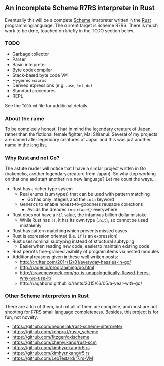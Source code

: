 ## An incomplete Scheme R7RS interpreter in Rust

Eventually this will be a complete [Scheme](http://scheme-reports.org) interpreter written in the [Rust](http://rust-lang.org) programming language. The current target is Scheme R7RS. There is much work to be done, touched on briefly in the TODO section below.

### TODO

* Garbage collector
* Parser
* Basic interpreter
* Byte code compiler
* Stack-based byte code VM
* Hygienic macros
* Derived expressions (e.g. `case`, `let`, `do`)
* Standard procedures
* REPL

See the `TODO.md` file for additional details.

### About the name

To be completely honest, I had in mind the legendary [creature](http://en.wikipedia.org/wiki/Shiranui_(optical_phenomenon)) of Japan, rather than the fictional female fighter, Mai Shiranui. Several of my projects are named after legendary creatures of Japan and this was just another name in the [long list](http://en.wikipedia.org/wiki/List_of_legendary_creatures_from_Japan).

### Why Rust and not Go?

The astute reader will notice that I have a similar project written in Go (bakeneko, another legendary creature from Japan). So why stop working on that one and start another in a new language? Let me count the ways...

* Rust has a richer type system
    - Real enums (sum types) that can be used with pattern matching
        + Go has only integers and the `iota` keyword
    - Generics to enable honest-to-goodness reusable collections
        + Avoids the dreaded `interface{}` everywhere
* Rust does not have a `nil` value, the infamous billion dollar mistake
    - While Rust has `()`, it has its own type (`unit`), so cannot be used mistakenly
* Rust has pattern matching which prevents missed cases
* Rust is expression oriented (i.e. `if` is an expression)
* Rust uses nominal subtyping instead of structural subtyping
    - Easier when reading new code, easier to maintain existing code
* Rust permits fine-grained visibility of program items via nested modules
* Additional reasons given in these well written posts:
    - http://crufter.com/2014/12/01/everyday-hassles-in-go/
    - http://yager.io/programming/go.html
    - http://bravenewgeek.com/go-is-unapologetically-flawed-heres-why-we-use-it/
    - http://vagabond.github.io/rants/2015/06/05/a-year-with-go/

### Other Scheme interpreters in Rust

There are a ton of them, but not all of them are complete, and most are not shooting for R7RS small language completeness. Besides, this project is for fun, not novelty.

* https://github.com/neunenak/rust-scheme-interpreter
* https://github.com/kenpratt/rusty_scheme
* https://github.com/fitzgen/oxischeme
* https://github.com/chenyukang/rust-scm
* https://github.com/kimhyunkang/r6.rs
* https://github.com/kimhyunkang/r5.rs
* https://github.com/LeoTestard/r7.rs-VM

